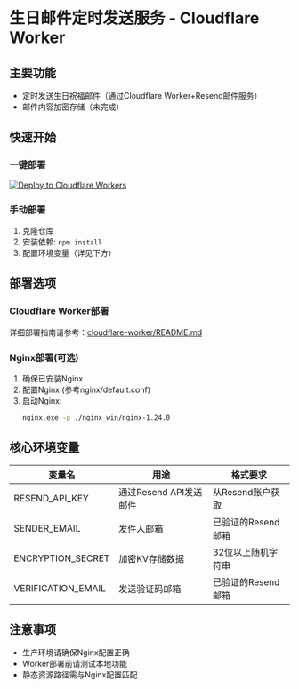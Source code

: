 # 生日邮件定时发送服务 - Cloudflare Worker

## 主要功能
- 定时发送生日祝福邮件（通过Cloudflare Worker+Resend邮件服务）
- 邮件内容加密存储（未完成）

## 快速开始
### 一键部署
[![Deploy to Cloudflare Workers](https://deploy.workers.cloudflare.com/button)](https://deploy.workers.cloudflare.com/?url=https://github.com/cfengli007/happy-pxt/tree/main/cloudflare-worker)
### 手动部署
1. 克隆仓库
2. 安装依赖: `npm install`
3. 配置环境变量（详见下方）

## 部署选项
### Cloudflare Worker部署
详细部署指南请参考：[cloudflare-worker/README.md](./cloudflare-worker/README.md)

### Nginx部署(可选)
1. 确保已安装Nginx
2. 配置Nginx (参考nginx/default.conf)
3. 启动Nginx:
   ```bash
   nginx.exe -p ./nginx_win/nginx-1.24.0
   ```

## 核心环境变量
| 变量名 | 用途 | 格式要求 |
|--------|------|----------|
| RESEND_API_KEY | 通过Resend API发送邮件 | 从Resend账户获取 |
| SENDER_EMAIL | 发件人邮箱 | 已验证的Resend邮箱 |
| ENCRYPTION_SECRET | 加密KV存储数据 | 32位以上随机字符串 |
| VERIFICATION_EMAIL | 发送验证码邮箱 | 已验证的Resend邮箱 |

## 注意事项
- 生产环境请确保Nginx配置正确
- Worker部署前请测试本地功能
- 静态资源路径需与Nginx配置匹配
